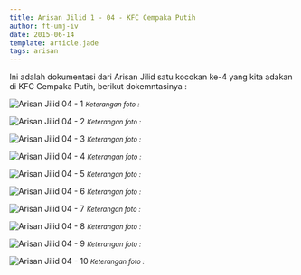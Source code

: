 ```yaml
---
title: Arisan Jilid 1 - 04 - KFC Cempaka Putih
author: ft-umj-iv
date: 2015-06-14
template: article.jade
tags: arisan
---
```


Ini adalah dokumentasi dari Arisan Jilid satu kocokan ke-4 yang kita adakan di KFC Cempaka Putih, berikut dokemntasinya :

![Arisan Jilid 04 - 1](Arisan-Jilid-04-1.jpg)
<small>_Keterangan foto :_</small>

<span class="more"></span>

![Arisan Jilid 04 - 2](Arisan-Jilid-04-2.jpg)
<small>_Keterangan foto :_</small>

![Arisan Jilid 04 - 3](Arisan-Jilid-04-3.jpg)
<small>_Keterangan foto :_</small>

![Arisan Jilid 04 - 4](Arisan-Jilid-04-4.jpg)
<small>_Keterangan foto :_</small>

![Arisan Jilid 04 - 5](Arisan-Jilid-04-5.jpg)
<small>_Keterangan foto :_</small>

![Arisan Jilid 04 - 6](Arisan-Jilid-04-6.jpg)
<small>_Keterangan foto :_</small>

![Arisan Jilid 04 - 7](Arisan-Jilid-04-7.jpg)
<small>_Keterangan foto :_</small>

![Arisan Jilid 04 - 8](Arisan-Jilid-04-8.jpg)
<small>_Keterangan foto :_</small>

![Arisan Jilid 04 - 9](Arisan-Jilid-04-9.jpg)
<small>_Keterangan foto :_</small>

![Arisan Jilid 04 - 10](Arisan-Jilid-04-10.jpg)
<small>_Keterangan foto :_</small>